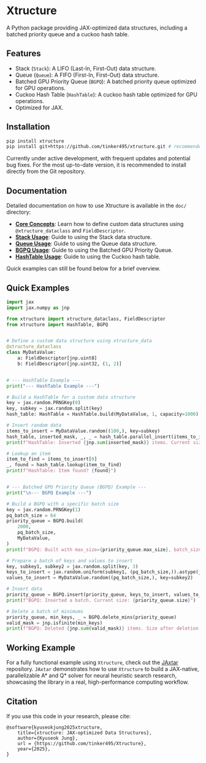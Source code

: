 # Xtructure

A Python package providing JAX-optimized data structures, including a batched priority queue and a cuckoo hash table.

## Features

- Stack (`Stack`): A LIFO (Last-In, First-Out) data structure.
- Queue (`Queue`): A FIFO (First-In, First-Out) data structure.
- Batched GPU Priority Queue (`BGPQ`): A batched priority queue optimized for GPU operations.
- Cuckoo Hash Table (`HashTable`): A cuckoo hash table optimized for GPU operations.
- Optimized for JAX.

## Installation

```bash
pip install xtructure
pip install git+https://github.com/tinker495/xtructure.git # recommended
```

Currently under active development, with frequent updates and potential bug fixes. For the most up-to-date version, it is recommended to install directly from the Git repository.

## Documentation

Detailed documentation on how to use Xtructure is available in the `doc/` directory:

*   **[Core Concepts](./doc/core_concepts.md)**: Learn how to define custom data structures using `@xtructure_dataclass` and `FieldDescriptor`.
*   **[Stack Usage](./doc/stack.md)**: Guide to using the Stack data structure.
*   **[Queue Usage](./doc/queue.md)**: Guide to using the Queue data structure.
*   **[BGPQ Usage](./doc/bgpq.md)**: Guide to using the Batched GPU Priority Queue.
*   **[HashTable Usage](./doc/hashtable.md)**: Guide to using the Cuckoo hash table.

Quick examples can still be found below for a brief overview.

## Quick Examples

```python
import jax
import jax.numpy as jnp

from xtructure import xtructure_dataclass, FieldDescriptor
from xtructure import HashTable, BGPQ


# Define a custom data structure using xtructure_data
@xtructure_dataclass
class MyDataValue:
    a: FieldDescriptor[jnp.uint8]
    b: FieldDescriptor[jnp.uint32, (1, 2)]


# --- HashTable Example ---
print("--- HashTable Example ---")

# Build a HashTable for a custom data structure
key = jax.random.PRNGKey(0)
key, subkey = jax.random.split(key)
hash_table: HashTable = HashTable.build(MyDataValue, 1, capacity=1000)

# Insert random data
items_to_insert = MyDataValue.random((100,), key=subkey)
hash_table, inserted_mask, _, _ = hash_table.parallel_insert(items_to_insert)
print(f"HashTable: Inserted {jnp.sum(inserted_mask)} items. Current size: {hash_table.size}")

# Lookup an item
item_to_find = items_to_insert[0]
_, found = hash_table.lookup(item_to_find)
print(f"HashTable: Item found? {found}")


# --- Batched GPU Priority Queue (BGPQ) Example ---
print("\n--- BGPQ Example ---")

# Build a BGPQ with a specific batch size
key = jax.random.PRNGKey(1)
pq_batch_size = 64
priority_queue = BGPQ.build(
    2000,
    pq_batch_size,
    MyDataValue,
)
print(f"BGPQ: Built with max_size={priority_queue.max_size}, batch_size={priority_queue.batch_size}")

# Prepare a batch of keys and values to insert
key, subkey1, subkey2 = jax.random.split(key, 3)
keys_to_insert = jax.random.uniform(subkey1, (pq_batch_size,)).astype(jnp.bfloat16)
values_to_insert = MyDataValue.random((pq_batch_size,), key=subkey2)

# Insert data
priority_queue = BGPQ.insert(priority_queue, keys_to_insert, values_to_insert)
print(f"BGPQ: Inserted a batch. Current size: {priority_queue.size}")

# Delete a batch of minimums
priority_queue, min_keys, _ = BGPQ.delete_mins(priority_queue)
valid_mask = jnp.isfinite(min_keys)
print(f"BGPQ: Deleted {jnp.sum(valid_mask)} items. Size after deletion: {priority_queue.size}")
```

## Working Example

For a fully functional example using `Xtructure`, check out the [JAxtar](https://github.com/tinker495/JAxtar) repository. `JAxtar` demonstrates how to use `Xtructure` to build a JAX-native, parallelizable A* and Q* solver for neural heuristic search research, showcasing the library in a real, high-performance computing workflow.

## Citation

If you use this code in your research, please cite:

```
@software{kyuseokjung2025xtructure,
    title={xtructure: JAX-optimized Data Structures},
    author={Kyuseok Jung},
    url = {https://github.com/tinker495/Xtructure},
    year={2025},
}
```
